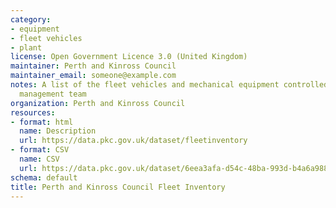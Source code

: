 ```yaml
---
category:
- equipment
- fleet vehicles
- plant
license: Open Government Licence 3.0 (United Kingdom)
maintainer: Perth and Kinross Council
maintainer_email: someone@example.com
notes: A list of the fleet vehicles and mechanical equipment controlled by the fleet
  management team
organization: Perth and Kinross Council
resources:
- format: html
  name: Description
  url: https://data.pkc.gov.uk/dataset/fleetinventory
- format: CSV
  name: CSV
  url: https://data.pkc.gov.uk/dataset/6eea3afa-d54c-48ba-993d-b4a6a988c549/resource/0931bcf2-4ef0-42ec-94d0-52f95e8eec54/download/fleetinventoryopendata.csv
schema: default
title: Perth and Kinross Council Fleet Inventory
---
```

